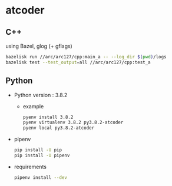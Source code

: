 # atcoder

## C++

using Bazel, glog (+ gflags)

```sh
bazelisk run //arc/arc127/cpp:main_a -- --log_dir $(pwd)/logs
bazelisk test --test_output=all //arc/arc127/cpp:test_a
```

## Python

- Python version : 3.8.2
  - example

    ```sh
    pyenv install 3.8.2
    pyenv virtualenv 3.8.2 py3.8.2-atcoder
    pyenv local py3.8.2-atcoder
    ```

- pipenv

  ```sh
  pip install -U pip
  pip install -U pipenv
  ```

- requirements

  ```sh
  pipenv install --dev
  ```
